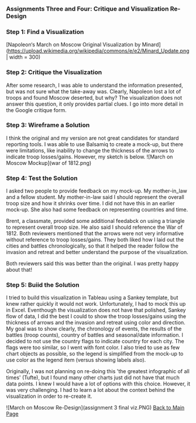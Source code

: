 
### Assignments Three and Four:  Critique and Visualization Re-Design
### Step 1: Find a Visualization
[Napoleon‘s March on Moscow Original Visualization by Minard](https://upload.wikimedia.org/wikipedia/commons/e/e2/Minard_Update.png | width = 300)




### Step 2: Critique the Visualization
After some research, I was able to understand the information presented, but was not sure what the take-away was.  Clearly, Napoleon lost a lot of troops and found Moscow deserted, but why?  The visualization does not answer this question, it only provides partial clues.  I go into more detail in the Google critique form.

### Step 3: Wireframe a Solution
I think the original and my version are not great candidates for standard reporting tools.  I was able to use Balsamiq to create a mock-up, but there were limitations, like inability to change the thickness of the arrows to indicate troop losses/gains.  However, my sketch is below.
![March on Moscow Mockup](war of 1812.png) 

### Step 4: Test the Solution
I asked two people to provide feedback on my mock-up.  My mother-in_law and a fellow student.  My mother-in-law said I should represent the overall troop size and how it shrinks over time.  I did not have this in an earlier mock-up.  She also had some feedback on representing countries and time.

Brent, a classmate, provided some additional feedabck on using a triangle to represent overall troop size.  He also said I should reference the War of 1812.  Both reviewers mentioned that the arrows were not very informative without reference to troop losses/gains.  They both liked how I laid out the cities and battles chronologically, so that it helped the reader follow the invasion and retreat and better understand the purpose of the visualization. 

Both reviewers said this was better than the original.  I was pretty happy about that!

### Step 5: Buiid the Solution
I tried to build this visualization in Tableau using a Sankey template, but knew rather quickly it would not work.  Unfortunately, I had to mock this up in Excel.  Eventhough the visualization does not have that polished, Sankey flow of data, I did the best I could to show the troop losses/gains using the thickness of arrows and the invasion and retreat using color and direction.  My goal was to show clearly, the chronology of events, the results of the battles (troop counts), country of battles and seasonal/date information.  I decided to not use the country flags to indicate country for each city.  The flags were too similar, so I went with font color.  I also tried to use as few chart objects as possible, so the legend is simplified from the mock-up to use color as the legend item (versus showing labels also).

Originally, I was not planning on re-doing this 'the greatest infographic of all times' (Tufte), but I found many other charts just did not have that much data points.  I knew I would have a lot of options with this choice.  However, it was very challenging.  I had to learn a lot about the context behind the visualization in order to re-create it.  

![March on Moscow Re-Design](assignment 3 final viz.PNG)
[Back to Main Page](https://ajferrara.github.io/Telling.Stories.with.Data/)
